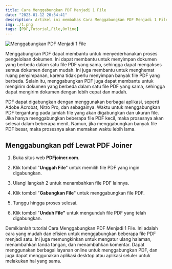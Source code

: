 ```yaml
---
title: Cara Menggabungkan PDF Menjadi 1 File
date: "2023-01-12 20:34:41"
description: Artikel ini membahas Cara Menggabungkan PDF Menjadi 1 File. ini adalah cara yang mudah dan efisien untuk menggabungkan beberapa file PDF menjadi satu.
img: ./1.png
tags: [PDF,Tutorial,File,Online]
---
```


![Menggabungkan PDF Menjadi 1 File](1.jpg)

Menggabungkan PDF dapat membantu untuk menyederhanakan proses pengelolaan dokumen. Ini dapat membantu untuk menyimpan dokumen yang berbeda dalam satu file PDF yang sama, sehingga dapat mengakses semua dokumen dengan mudah. Ini juga membantu untuk menghemat ruang penyimpanan, karena tidak perlu menyimpan banyak file PDF yang berbeda. Selain itu, menggabungkan PDF juga dapat membantu untuk mengirim dokumen yang berbeda dalam satu file PDF yang sama, sehingga dapat mengirim dokumen dengan lebih cepat dan mudah.

PDF dapat digabungkan dengan menggunakan berbagai aplikasi, seperti Adobe Acrobat, Nitro Pro, dan sebagainya. Waktu untuk menggabungkan PDF tergantung pada jumlah file yang akan digabungkan dan ukuran file. Jika hanya menggabungkan beberapa file PDF kecil, maka prosesnya akan selesai dalam beberapa menit. Namun, jika menggabungkan banyak file PDF besar, maka prosesnya akan memakan waktu lebih lama.

## Menggabungkan pdf Lewat PDF Joiner

1. Buka situs web **PDFjoiner.com**.

2. Klik tombol "**Unggah File**" untuk memilih file PDF yang ingin digabungkan.

3. Ulangi langkah 2 untuk menambahkan file PDF lainnya.

4. Klik tombol "**Gabungkan File**" untuk menggabungkan file PDF.

5. Tunggu hingga proses selesai.

6. Klik tombol "**Unduh File"** untuk mengunduh file PDF yang telah digabungkan.

Demikianlah tutorial Cara Menggabungkan PDF Menjadi 1 File. Ini adalah cara yang mudah dan efisien untuk menggabungkan beberapa file PDF menjadi satu. Ini juga memungkinkan untuk mengatur ulang halaman, menambahkan tanda tangan, dan menambahkan komentar. Dapat menggunakan berbagai layanan online untuk menggabungkan PDF, dan juga dapat menggunakan aplikasi desktop atau aplikasi seluler untuk melakukan hal yang sama.